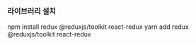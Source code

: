 ### 라이브러리 설치
  npm install redux @reduxjs/toolkit react-redux
  yarn add redux @reduxjs/toolkit react-redux
